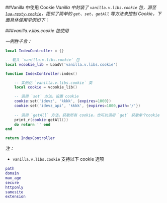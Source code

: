 ##Vanilla 中使用 Cookie
*Vanilla 中封装了 `vanilla.v.libs.cookie` 包，源至 [`lua-resty-cookie`](https://github.com/cloudflare/lua-resty-cookie)，提供了简单的 `get`、`set`、`getAll` 等方法来控制 Cookie，下面具体使用举例如下：*

###*vanilla.v.libs.cookie 包使用*

*一例胜千言：*

```lua
local IndexController = {}

-- 载入 `vanilla.v.libs.cookie` 包
local vcookie_lib = LoadV('vanilla.v.libs.cookie')

function IndexController:index()

    -- 实例化 `vanilla.v.libs.cookie` 类
    local cookie = vcookie_lib()

    -- 调用 `set` 方法，设置 cookie
    cookie:set('idevz', 'kkkk', {expires=1000})
    cookie:set('idevz_api', 'kkkk', {expires=1000,path='/'})
    
    -- 调用 `getAll` 方法，获取所有 cookie，也可以调用 `get` 获取单个cookie
    print_r(cookie:getAll())
    do return '' end
end

return IndexController
```

*注：*

* `vanilla.v.libs.cookie` 支持以下 cookie 选项

```lua
path
domain
max_age
secure
httponly
samesite
extension
```
